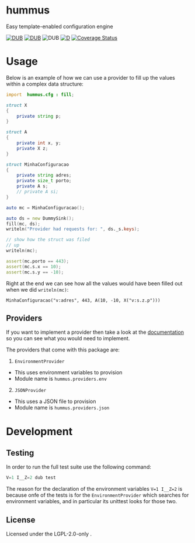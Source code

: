 hummus
======

Easy template-enabled configuration engine

[![DUB](https://img.shields.io/dub/v/hummus?color=%23c10000ff%20&style=flat-square)](https://code.dlang.org/packages/hummus) [![DUB](https://img.shields.io/dub/dt/hummus?style=flat-square)](https://code.dlang.org/packages/hummus) ![DUB](https://img.shields.io/dub/l/hummus?style=flat-square) [![D](https://github.com/deavmi/hummus/actions/workflows/d.yml/badge.svg)](https://github.com/deavmi/hummus/actions/workflows/d.yml)
[![Coverage Status](https://coveralls.io/repos/github/deavmi/hummus/badge.svg?branch=master)](https://coveralls.io/github/deavmi/hummus?branch=master)

# Usage

Below is an example of how we can use a provider
to fill up the values within a complex data structure:

```d
import  hummus.cfg : fill;

struct X
{
    private string p;
}

struct A
{
    private int x, y;
    private X z;
}

struct MinhaConfiguracao
{
    private string adres;
    private size_t porto;
    private A s;
    // private A si;
}

auto mc = MinhaConfiguracao();

auto ds = new DummySink();
fill(mc, ds);
writeln("Provider had requests for: ", ds._s.keys);

// show how the struct was filed
// up
writeln(mc);

assert(mc.porto == 443);
assert(mc.s.x == 10);
assert(mc.s.y == -10);
```

Right at the end we can see how all the values would
have been filled out when we did `writeln(mc)`:

```
MinhaConfiguracao("v:adres", 443, A(10, -10, X("v:s.z.p")))
```

## Providers

If you want to implement a provider then take a look
at the [documentation](https://hummus.dpldocs.info/hummus.provider.Provider.html) so you can see what you would
need to implement.

The providers that come with this package are:

1. `EnvironmentProvider`
  * This uses environment variables to provision
  * Module name is `hummus.providers.env`
2. `JSONProvider`
  * This uses a JSON file to provision
  * Module name is `hummus.providers.json`

# Development

## Testing

In order to run the full test suite use the following
command:

```d
V=1 I__Z=2 dub test
```

The reason for the declaration of the environment
variables `V=1 I__Z=2` is because onfe of the tests
is for the `EnvironmentProvider` which searches
for environment variables, and in particular its
unittest looks for those two.

## License

Licensed under the LGPL-2.0-only .
